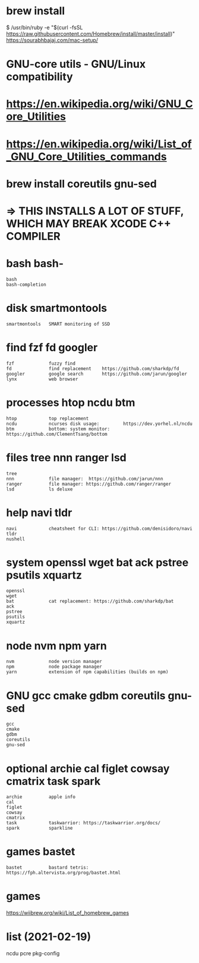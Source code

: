 # brew install
$ /usr/bin/ruby -e "$(curl -fsSL https://raw.githubusercontent.com/Homebrew/install/master/install)"
https://sourabhbajaj.com/mac-setup/



# GNU-core utils - GNU/Linux compatibility
# https://en.wikipedia.org/wiki/GNU_Core_Utilities
# https://en.wikipedia.org/wiki/List_of_GNU_Core_Utilities_commands
# brew install coreutils  gnu-sed
# => THIS INSTALLS A LOT OF STUFF, WHICH MAY BREAK XCODE C++ COMPILER



# bash          bash-
    bash
    bash-completion
# disk         smartmontools
    smartmontools   SMART monitoring of SSD
# find          fzf fd googler 
    fzf		        fuzzy find
    fd              find replacement  	https://github.com/sharkdp/fd
    googler         google search   	https://github.com/jarun/googler
    lynx		    web browser
# processes      htop ncdu btm
    htop            top replacement
    ncdu            ncurses disk usage:  	    https://dev.yorhel.nl/ncdu
    btm        	    bottom: system monitor:  	https://github.com/ClementTsang/bottom
# files         tree nnn ranger lsd
    tree
    nnn             file manager:  https://github.com/jarun/nnn
    ranger          file manager: https://github.com/ranger/ranger
    lsd             ls deluxe
# help          navi tldr
    navi            cheatsheet for CLI: https://github.com/denisidoro/navi
    tldr
    nushell
# system        openssl wget bat ack pstree psutils xquartz
    openssl
    wget
    bat             cat replacement: https://github.com/sharkdp/bat
    ack
    pstree
    psutils
    xquartz
# node          nvm npm yarn
    nvm             node version manager
    npm             node package manager
    yarn            extension of npm capabilities (builds on npm)
# GNU           gcc cmake gdbm coreutils gnu-sed
    gcc
    cmake
    gdbm
    coreutils  
    gnu-sed
# optional      archie cal figlet cowsay cmatrix task spark
    archie          apple info
    cal
    figlet
    cowsay
    cmatrix
    task            taskwarrior: https://taskwarrior.org/docs/
    spark           sparkline
 # games         bastet
    bastet          bastard tetris: https://fph.altervista.org/prog/bastet.html


# games
https://wiibrew.org/wiki/List_of_homebrew_games


# list (2021-02-19)
ncdu
pcre
pkg-config
